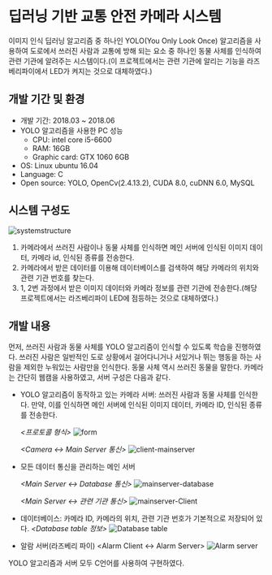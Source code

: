 # 딥러닝 기반 교통 안전 카메라 시스템
이미지 인식 딥러닝 알고리즘 중 하나인 YOLO(You Only Look Once) 알고리즘을 사용하여 도로에서 쓰러진 사람과 교통에 방해 되는 요소 중 하나인 동물 사체를 인식하여 관련 기관에 알려주는 시스템이다.(이 프로젝트에서는 관련 기관에 알리는 기능을 라즈베리파이에서 LED가 켜지는 것으로 대체하였다.)

## 개발 기간 및 환경
- 개발 기간: 2018.03 ~ 2018.06
- YOLO 알고리즘을 사용한 PC 성능
  - CPU: intel core i5-6600
  - RAM: 16GB
  - Graphic card: GTX 1060 6GB
- OS: Linux ubuntu 16.04
- Language: C
- Open source: YOLO, OpenCv(2.4.13.2), CUDA 8.0, cuDNN 6.0, MySQL

## 시스템 구성도

![systemstructure](https://user-images.githubusercontent.com/34755287/51419844-00614400-1bd1-11e9-8d28-b31cf624dd59.JPG)

1. 카메라에서 쓰러진 사람이나 동물 사체를 인식하면 메인 서버에 인식된 이미지 데이터, 카메라 id, 인식된 종류를 전송한다.
2. 카메라에서 받은 데이터를 이용해 데이터베이스를 검색하여 해당 카메라의 위치와 관련 기관 번호를 찾는다.
3. 1, 2번 과정에서 받은 이미지 데이터와 카메라 정보를 관련 기관에 전송한다.(해당 프로젝트에서는 라즈베리파이 LED에 점등하는 것으로 대체하였다.)

## 개발 내용
먼저, 쓰러진 사람과 동물 사체를 YOLO 알고리즘이 인식할 수 있도록 학습을 진행하였다. 쓰러진 사람은 일반적인 도로 상황에서 걸어다니거나 서있거나 뛰는 행동을 하는 사람을 제외한 누워있는 사람만을 인식한다. 동물 사체 역시 쓰러진 동물을 말한다. 카메라는 간단히 웹캠을 사용하였고, 서버 구성은 다음과 같다.
- YOLO 알고리즘이 동작하고 있는 카메라 서버: 쓰러진 사람과 동물 사체를 인식한다. 만약, 이를 인식하면 메인 서버에 인식된 이미지 데이터, 카메라 ID, 인식된 종류를 전송한다.
  
  *<프로토콜 형식>*
  ![form](https://user-images.githubusercontent.com/58102072/69716014-94366180-114c-11ea-8dc9-9129c2b15542.JPG)
  
  *<Camera <-> Main Server 통신>*
  ![client-mainserver](https://user-images.githubusercontent.com/58102072/69705290-98588400-1138-11ea-883c-f9182ba87a33.JPG)
- 모든 데이터 통신을 관리하는 메인 서버
  
  *<Main Server <-> Database 통신>*
  ![mainserver-database](https://user-images.githubusercontent.com/58102072/69716499-774e5e00-114d-11ea-9037-4eb0fb4b0abb.JPG)
  
  *<Main Server <-> 관련 기관 통신>*
  ![mainserver-Client](https://user-images.githubusercontent.com/58102072/69716715-f04db580-114d-11ea-8328-f56379547035.JPG)
  
- 데이터베이스: 카메라 ID, 카메라의 위치, 관련 기관 번호가 기본적으로 저장되어 있다.
  *<Database table 정보>*
  ![Database table](https://user-images.githubusercontent.com/58102072/69716817-2c811600-114e-11ea-8faa-e51ac7423020.jpg)
  
- 알람 서버(라즈베리 파이)
  <Alarm Client <-> Alarm Server>
  ![Alarm server](https://user-images.githubusercontent.com/58102072/69716961-7ff36400-114e-11ea-89a7-fcca0169a853.JPG)

YOLO 알고리즘과 서버 모두 C언어를 사용하여 구현하였다.


